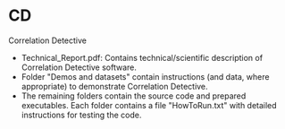 # CD
Correlation Detective

- Technical_Report.pdf: Contains technical/scientific description of Correlation Detective software.
- Folder "Demos and datasets" contain instructions (and data, where appropriate) to demonstrate Correlation Detective.
- The remaining folders contain the source code and prepared executables. Each folder contains a file "HowToRun.txt" with detailed instructions for testing the code.

